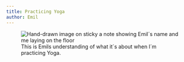 ```yaml
---
title: Practicing Yoga
author: Emil
---
```

<figure>
<img alt="Hand-drawn image on sticky a note showing Emil´s name and me laying on the floor" src="/img/emil-drawing/IMG_0691.jpg">
<figcaption>This is Emils understanding of what it´s about when I´m practicing Yoga.</figcaption>
</figure>